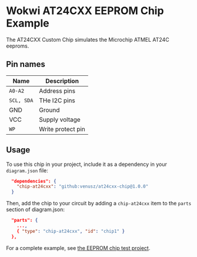 # Wokwi AT24CXX EEPROM Chip Example

The AT24CXX Custom Chip simulates the Microchip ATMEL AT24C eeproms.

## Pin names

| Name         | Description                                            |
| ------------ | ------------------------------------------------------ |
| `A0-A2`      | Address pins                                           |
| `SCL, SDA`   | THe I2C pins                                           |
| GND          | Ground                                                 |
| VCC          | Supply voltage                                         |
| `WP`         | Write protect pin                                      |

## Usage

To use this chip in your project, include it as a dependency in your `diagram.json` file:

```json
  "dependencies": {
    "chip-at24cxx": "github:venusz/at24cxx-chip@1.0.0"
  }
```

Then, add the chip to your circuit by adding a `chip-at24cxx` item to the `parts` section of diagram.json:

```json
  "parts": {
    ...,
    { "type": "chip-at24cxx", "id": "chip1" }
  },
```

For a complete example, see [the EEPROM chip test project](https://wokwi.com/projects/396384978929228801).